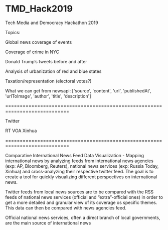 # TMD_Hack2019
Tech Media and Democracy Hackathon 2019

Topics:

Global news coverage of events

Coverage of crime in NYC

Donald Trump’s tweets before and after

Analysis of urbanization of red and blue states

Taxation/representation (electoral votes?)

What we can get from newsapi: ['source', 'content', 'url', 'publishedAt', 'urlToImage', 'author', 'title', 'description']

============================================================================

Twitter

RT 
VOA 
Xinhua 

============================================================================


Comparative International News Feed Data Visualization - 
Mapping international news by analyzing feeds from international news agencies (exp: AP, Bloomberg, Reuters), national news services (exp: Russia Today, Xinhua) and cross-analyzing their respective twitter feed. The goal is to create a tool for quickly visualizing different perspectives on international news. 

Twitter feeds from local news sources are to be compared with the RSS feeds of national news services (official and “extra”-official ones) in order to get a more detailed and granular view of its coverage os specific themes. This data can then be compared with news agencies feed.


Official national news services, often a direct branch of local governments, are the main source of international news 
